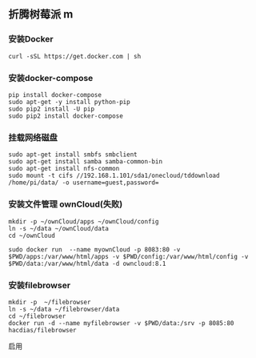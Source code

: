 ## 折腾树莓派 m

###  安装Docker

	curl -sSL https://get.docker.com | sh

###  安装docker-compose
	pip install docker-compose
	sudo apt-get -y install python-pip
	sudo pip2 install -U pip
	sudo pip2 install docker-compose
	
### 挂载网络磁盘

	sudo apt-get install smbfs smbclient
	sudo apt-get install samba samba-common-bin
	sudo apt-get install nfs-common   
	sudo mount -t cifs //192.168.1.101/sda1/onecloud/tddownload /home/pi/data/ -o username=guest,password=
	
### 安装文件管理 ownCloud(失败)

	mkdir -p ~/ownCloud/apps ~/ownCloud/config 
	ln -s ~/data ~/ownCloud/data
	cd ~/ownCloud 
	
	sudo docker run  --name myownCloud -p 8083:80 -v $PWD/apps:/var/www/html/apps -v $PWD/config:/var/www/html/config -v $PWD/data:/var/www/html/data -d owncloud:8.1
	
### 安装filebrowser
	mkdir -p  ~/filebrowser
	ln -s ~/data ~/filebrowser/data
	cd ~/filebrowser
	docker run -d --name myfilebrowser -v $PWD/data:/srv -p 8085:80 hacdias/filebrowser

启用
	